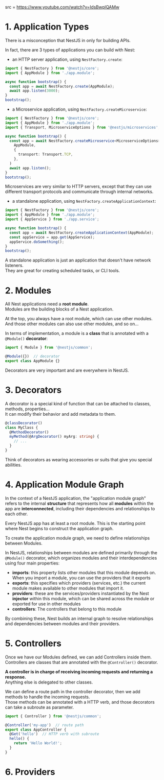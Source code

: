 src = https://www.youtube.com/watch?v=IdsBwplQAMw

# 1. Application Types

There is a misconception that NestJS in only for building APIs.  

In fact, there are 3 types of applications you can build with Nest:

- an HTTP server application, using `NestFactory.create`:
```ts
import { NestFactory } from '@nestjs/core';
import { AppModule } from './app.module';

async function bootstrap() {
  const app = await NestFactory.create(AppModule);
  await app.listen(3000);
}
bootstrap();
```

- a Microservice application, using `NestFactory.createMicroservice`:
```ts
import { NestFactory } from '@nestjs/core';
import { AppModule } from './app.module';
import { Transport, MicroserviceOptions } from '@nestjs/microservices';

async function bootstrap() {
  const app = await NestFactory.createMicroservice<MicroserviceOptions>(
    AppModule,
    {
      transport: Transport.TCP,
    },
  )
  await app.listen();
}
bootstrap(); 
```

Microservices are very similar to HTTP servers, except that they can use different transport protocols and 
communicate through internal networks.  

- a standalone application, using `NestFactory.createApplicationContext`:
```ts
import { NestFactory } from '@nestjs/core';
import { AppModule } from './app.module';
import { AppService } from './app.service';

async function bootstrap() {
  const app = await NestFactory.createApplicationContext(AppModule);
  const appService = app.get(AppService);
  appService.doSomething();
}
bootstrap();
```

A standalone application is just an application that doesn't have network listeners.  
They are great for creating scheduled tasks, or CLI tools.

# 2. Modules

All Nest applications need a **root module**.  
Modules are the building blocks of a Nest application.  

At the top, you always have a root module, which can use other modules.  
And those other modules can also use other modules, and so on...  

In terms of implementation, a module is a **class** that is annotated with a `@Module()` **decorator**:
```ts
import { Module } from '@nestjs/common';

@Module({})  // decorator
export class AppModule {}
```

Decorators are very important and are everywhere in NestJS.  

# 3. Decorators

A decorator is a special kind of function that can be attached to classes, methods, properties...  
It can modify their behavior and add metadata to them.  

```ts
@classDecorator()
class MyClass {
  @MethodDecorator()
  myMethod(@ArgDecorator() myArg: string) {
    // ...
  }
}
```

Think of decorators as wearing accessories or suits that give you special abilities.  

# 4. Application Module Graph

In the context of a NestJS application, the "application module graph" refers to the internal **structure** that represents how 
all **modules** within the app are **interconnected**, including their dependencies and relationships to each other.  

Every NestJS app has at least a root module. This is the starting point where Nest begins to construct the application graph.  

To create the application module graph, we need to define relationships between Modules.  

In NestJS, relationships between modules are defined primarily through the `@Module()` decorator, which organizes modules and their interdependencies using four main properties:

- **imports**: this property lists other modules that this module depends on. When you import a module, you can use the providers that it exports
- **exports**: this specifies which providers (services, etc.) the current module makes available to other modules that import it.
- **providers**: these are the services/providers instantiated by the Nest **injector** within this module, which can be shared across the module or exported for use in other modules
- **controllers**: The controllers that belong to this module

By combining these, Nest builds an internal graph to resolve relationships and dependencies between modules and their providers.

# 5. Controllers

Once we have our Modules defined, we can add Controllers inside them.  
Controllers are classes that are annotated with the `@Controller()` decorator.  

**A controller is in charge of receiving incoming requests and returning a response.**  
Anything else is delegated to other classes.  

We can define a route path in the controller decorator, then we add methods to handle the incoming requests.  
Those methods can be annotated with a HTTP verb, and those decorators can take a subroute as parameter.  

```ts
import { Controller } from '@nestjs/common';

@Controller('my-app')  // route path
export class AppController {
  @Get('hello')  // HTTP verb with subroute
  hello() {
    return 'Hello World!';
  }
}
```

# 6. Providers


